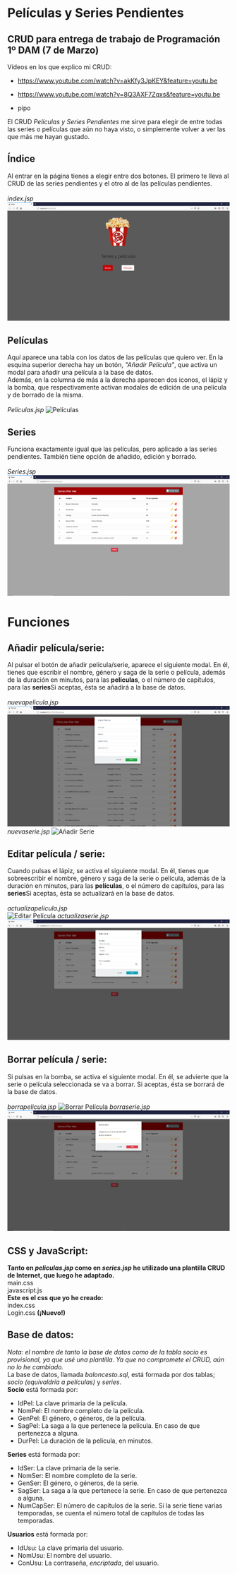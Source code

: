 # Películas y Series Pendientes
## CRUD para entrega de trabajo de Programación 1º DAM (7 de Marzo)

Vídeos en los que explico mi CRUD:
- https://www.youtube.com/watch?v=akKfy3JpKEY&feature=youtu.be
- https://www.youtube.com/watch?v=8Q3AXF7Zqxs&feature=youtu.be

- pipo

El CRUD *Películas y Series Pendientes* me sirve para elegir de entre todas las series o películas que aún no haya visto, o simplemente volver a ver las que más me hayan gustado.

## Índice
Al entrar en la página tienes a elegir entre dos botones. El primero te lleva al CRUD de las series pendientes y el otro al de las películas pendientes.<br>
<br>
*index.jsp*
<img src="Fotos CRUD/Índice.png" alt="Índice">
## Películas
Aquí aparece una tabla con los datos de las películas que quiero ver. En la esquina superior derecha hay un botón, *"Añadir Película"*,
que activa un modal para añadir una película a la base de datos.<br>
Además, en la columna de más a la derecha aparecen dos iconos, el lápiz y la bomba, que respectivamente activan modales de edición de una película y de borrado de la misma.<br>
<br>
*Peliculas.jsp*
<img src="Fotos CRUD/Películas.png" alt="Películas">
## Series
Funciona exactamente igual que las películas, pero aplicado a las series pendientes. También tiene opción de añadido, edición y borrado.<br>
<br>
*Series.jsp*
<img src="Fotos CRUD/Series.png" alt="Series">
# Funciones
## Añadir película/serie:
Al pulsar el botón de añadir película/serie, aparece el siguiente modal. En él, tienes que escribir el nombre, género y saga de la serie o película, además de la duración en minutos, para las **películas**, o el número de capítulos, para las **series**Si aceptas, ésta se añadirá a la base de datos.<br>
<br>
*nuevapelicula.jsp*<br>
<img src="Fotos CRUD/Añadir Película.png" alt="Añadir Película">
*nuevaserie.jsp*
<img src="Fotos CRUD/Añadir Serie.png" alt="Añadir Serie">
## Editar película / serie:
Cuando pulsas el lápiz, se activa el siguiente modal. En él, tienes que sobreescribir el nombre, género y saga de la serie o película, además de la duración en minutos, para las **películas**, o el número de capítulos, para las **series**Si aceptas, ésta se actualizará en la base de datos.<br>
<br>
*actualizapelicula.jsp*<br>
<img src="Fotos CRUD/Editar Película.png" alt="Editar Película">
*actualizaserie.jsp*
<img src="Fotos CRUD/Editar Serie.png" alt="Editar Serie">
## Borrar película / serie:
Si pulsas en la bomba, se activa el siguiente modal. En él, se advierte que la serie o película seleccionada se va a borrar. Si aceptas, ésta se borrará de la base de datos.<br>
<br>
*borrapelicula.jsp*
<img src="Fotos CRUD/Borrar Película.png" alt="Borrar Película">
*borraserie.jsp*
<img src="Fotos CRUD/Borrar Serie.png" alt="Borrar Serie">
## CSS y JavaScript:
**Tanto en *peliculas.jsp* como en *series.jsp* he utilizado una plantilla CRUD de Internet, que luego he adaptado.**<br>
main.css<br>
javascript.js<br>
**Este es el css que yo he creado:**<br>
index.css<br>
Login.css **(¡Nuevo!)**
## Base de datos:
*Nota: el nombre de tanto la base de datos como de la tabla socio es provisional, ya que usé una plantilla. Ya que no compromete el CRUD, aún no lo he cambiado.*<br>
La base de datos, llamada *baloncesto.sql*, está formada por dos tablas; *socio (equivaldría a películas)* y *series*.<br>
**Socio** está formada por:<br>
- IdPel: La clave primaria de la película.<br>
- NomPel: El nombre completo de la película.<br>
- GenPel: El género, o géneros, de la película.<br>
- SagPel: La saga a la que pertenece la película. En caso de que pertenezca a alguna.<br>
- DurPel: La duración de la película, en minutos.<br>

**Series** está formada por:<br>
- IdSer: La clave primaria de la serie.<br>
- NomSer: El nombre completo de la serie.<br>
- GenSer: El género, o géneros, de la serie.<br>
- SagSer: La saga a la que pertenece la serie. En caso de que pertenezca a alguna.<br>
- NumCapSer: El número de capítulos de la serie. Si la serie tiene varias temporadas, se cuenta el número total de capítulos de todas las temporadas.<br>

**Usuarios** está formada por:<br>
- IdUsu: La clave primaria del usuario.<br>
- NomUsu: El nombre del usuario.<br>
- ConUsu: La contraseña, *encriptada*, del usuario.<br>


